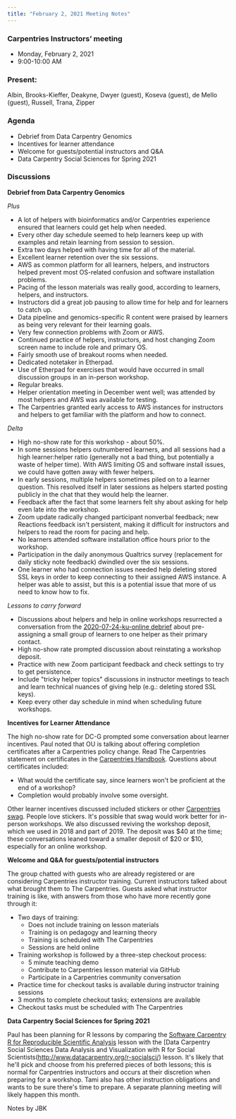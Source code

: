 ```yaml
---
title: "February 2, 2021 Meeting Notes"
---
```

### Carpentries Instructors’ meeting
- Monday, February 2, 2021
- 9:00-10:00 AM

### Present:
Albin, Brooks-Kieffer, Deakyne, Dwyer (guest), Koseva (guest), de Mello (guest), Russell, Trana, Zipper

### Agenda
- Debrief from Data Carpentry Genomics
- Incentives for learner attendance
- Welcome for guests/potential instructors and Q&A
- Data Carpentry Social Sciences for Spring 2021

### Discussions

**Debrief from Data Carpentry Genomics**

*Plus*

- A lot of helpers with bioinformatics and/or Carpentries experience ensured that learners could get help when needed.
- Every other day schedule seemed to help learners keep up with examples and retain learning from session to session.
- Extra two days helped with having time for all of the material.
- Excellent learner retention over the six sessions.
- AWS as common platform for all learners, helpers, and instructors helped prevent most OS-related confusion and software installation problems.
- Pacing of the lesson materials was really good, according to learners, helpers, and instructors.
- Instructors did a great job pausing to allow time for help and for learners to catch up.
- Data pipeline and genomics-specific R content were praised by learners as being very relevant for their learning goals.
- Very few connection problems with Zoom or AWS.
- Continued practice of helpers, instructors, and host changing Zoom screen name to include role and primary OS.
- Fairly smooth use of breakout rooms when needed.
- Dedicated notetaker in Etherpad.
- Use of Etherpad for exercises that would have occurred in small discussion groups in an in-person workshop.
- Regular breaks.
- Helper orientation meeting in December went well; was attended by most helpers and AWS was available for testing.
- The Carpentries granted early access to AWS instances for instructors and helpers to get familiar with the platform and how to connect.

*Delta*

- High no-show rate for this workshop - about 50%.
- In some sessions helpers outnumbered learners, and all sessions had a high learner:helper ratio (generally not a bad thing, but potentially a waste of helper time). With AWS limiting OS and software install issues, we could have gotten away with fewer helpers.
- In early sessions, multiple helpers sometimes piled on to a learner question. This resolved itself in later sessions as helpers started posting publicly in the chat that they would help the learner.
- Feedback after the fact that some learners felt shy about asking for help even late into the workshop.
- Zoom update radically changed participant nonverbal feedback; new Reactions feedback isn't persistent, making it difficult for instructors and helpers to read the room for pacing and help.
- No learners attended software installation office hours prior to the workshop.
- Participation in the daily anonymous Qualtrics survey (replacement for daily sticky note feedback) dwindled over the six sessions.
- One learner who had connection issues needed help deleting stored SSL keys in order to keep connecting to their assigned AWS instance. A helper was able to assist, but this is a potential issue that more of us need to know how to fix.

*Lessons to carry forward*

- Discussions about helpers and help in online workshops resurrected a conversation from the [2020-07-24-ku-online debrief](https://kulibraries.github.io/carpentries-instructors/2020/08/17/meeting-notes.html) about pre-assigning a small group of learners to one helper as their primary contact.
- High no-show rate prompted discussion about reinstating a workshop deposit.
- Practice with new Zoom participant feedback and check settings to try to get persistence.
- Include "tricky helper topics" discussions in instructor meetings to teach and learn technical nuances of giving help (e.g.: deleting stored SSL keys).
- Keep every other day schedule in mind when scheduling future workshops.

**Incentives for Learner Attendance**

The high no-show rate for DC-G prompted some conversation about learner incentives. Paul noted that OU is talking about offering completion certificates after a Carpentries policy change. Read The Carpentries statement on certificates in the [Carpentries Handbook](https://docs.carpentries.org/topic_folders/hosts_instructors/certificates.html). Questions about certificates included:

- What would the certificate say, since learners won't be proficient at the end of a workshop?
- Completion would probably involve some oversight.

Other learner incentives discussed included stickers or other [Carpentries swag](https://www.redbubble.com/people/thecarpentries/explore?page=1&sortOrder=recent). People love stickers. It's possible that swag would work better for in-person workshops. We also discussed reviving the workshop deposit, which we used in 2018 and part of 2019. The deposit was $40 at the time; these conversations leaned toward a smaller deposit of $20 or $10, especially for an online workshop.

**Welcome and Q&A for guests/potential instructors**

The group chatted with guests who are already registered or are considering Carpentries instructor training. Current instructors talked about what brought them to The Carpentries. Guests asked what instructor training is like, with answers from those who have more recently gone through it:

- Two days of training:
  - Does not include training on lesson materials
  - Training is on pedagogy and learning theory
  - Training is scheduled with The Carpentries
  - Sessions are held online
- Training workshop is followed by a three-step checkout process:
  - 5 minute teaching demo
  - Contribute to Carpentries lesson material via GitHub
  - Participate in a Carpentries community conversation
- Practice time for checkout tasks is available during instructor training sessions
- 3 months to complete checkout tasks; extensions are available
- Checkout tasks must be scheduled with The Carpentries

**Data Carpentry Social Sciences for Spring 2021**

Paul has been planning for R lessons by comparing the [Software Carpentry R for Reproducible Scientific Analysis](http://swcarpentry.github.io/r-novice-gapminder) lesson with the [Data Carpentry Social Sciences Data Analysis and Visualization with R for Social Scientists(http://www.datacarpentry.org/r-socialsci/) lesson. It's likely that he'll pick and choose from his preferred pieces of both lessons; this is normal for Carpentries instructors and occurs at their discretion when preparing for a workshop. Tami also has other instruction obligations and wants to be sure there's time to prepare. A separate planning meeting will likely happen this month.


Notes by JBK
